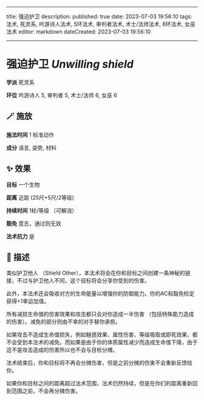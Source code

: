 
---
title: 强迫护卫
description: 
published: true
date: 2023-07-03 19:56:10
tags: 法术, 死灵系, 吟游诗人法术, 5环法术, 审判者法术, 术士/法师法术, 6环法术, 女巫法术
editor: markdown
dateCreated: 2023-07-03 19:56:10

---

# **强迫护卫** *Unwilling shield*

**学派** 死灵系 

**环位** 吟游诗人 5, 审判者 5, 术士/法师 6, 女巫 6

## 🪄 施放

**施法时间** 1 标准动作

**成分** 语言, 姿势, 材料

## ✨ 效果 

**目标** 一个生物 

**距离** 近距 (25尺+5尺/2等级)  

**持续时间** 1轮/等级 （可解消） 

**豁免** 意志，通过则无效

**法术抗力** 是

## 📖 描述

类似护卫他人 （Shield Other），本法术将会在你和目标之间创建一条神秘的链接，不过与护卫他人不同，这个目标将会分享你受到的伤害。

此外，本法术还会吸收对方的生命能量以增强你的防御能力。你的AC和豁免检定获得+1幸运加值。

所有减损生命值的伤害效果和攻击都只会对你造成一半伤害 （包括特殊能力造成的伤害）。减免的部分则由不幸的对手替你承担。

如果攻击不造成生命值损失，例如魅惑效果、属性伤害、等级吸取或即死效果，都不会受到本法术的减免。而如果是由于你的体质属性减少而造成生命值下降，由于这不是攻击造成的伤害所以也不会与目标分摊。

法术结束后，你和目标将不再会分摊伤害，但是之前分摊的伤害不会重新反馈给你。

如果你和目标之间的距离超过法术范围，法术仍然持续，但是在你们的距离重新回到范围之前，不会再分摊伤害。
    